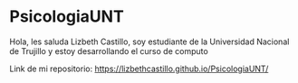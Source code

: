 # PsicologiaUNT

Hola, les saluda Lizbeth Castillo, soy estudiante de la Universidad Nacional de Trujillo y estoy desarrollando el curso de computo

Link de mi repositorio: https://lizbethcastillo.github.io/PsicologiaUNT/
